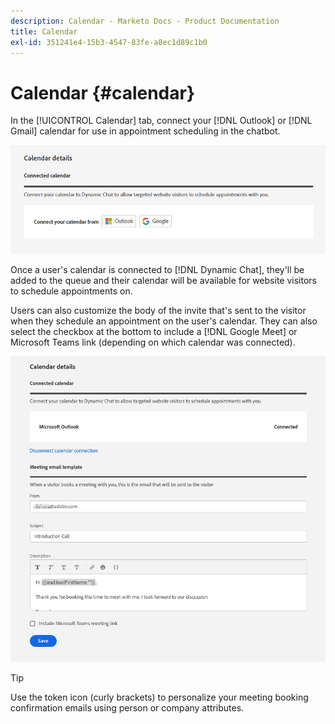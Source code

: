 ```yaml
---
description: Calendar - Marketo Docs - Product Documentation
title: Calendar
exl-id: 351241e4-15b3-4547-83fe-a8ec1d89c1b0
---
```

# Calendar {#calendar}

In the [!UICONTROL Calendar] tab, connect your [!DNL Outlook] or [!DNL Gmail] calendar for use in appointment scheduling in the chatbot.

   ![](assets/calendar-1.png)

Once a user's calendar is connected to [!DNL Dynamic Chat], they'll be added to the queue and their calendar will be available for website visitors to schedule appointments on.

Users can also customize the body of the invite that's sent to the visitor when they schedule an appointment on the user's calendar. They can also select the checkbox at the bottom to include a [!DNL Google Meet] or Microsoft Teams link (depending on which calendar was connected).

   ![](assets/calendar-2.png)

>[!TIP]
>
>Use the token icon (curly brackets) to personalize your meeting booking confirmation emails using person or company attributes.

